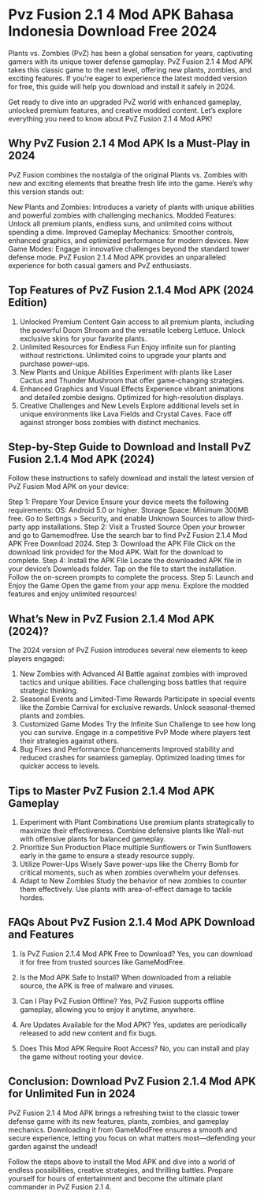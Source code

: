 # Pvz Fusion 2.1 4 Mod APK Bahasa Indonesia Download Free 2024
Plants vs. Zombies (PvZ) has been a global sensation for years, captivating gamers with its unique tower defense gameplay. PvZ Fusion 2.1 4 Mod APK takes this classic game to the next level, offering new plants, zombies, and exciting features. If you're eager to experience the latest modded version for free, this guide will help you download and install it safely in 2024.

Get ready to dive into an upgraded PvZ world with enhanced gameplay, unlocked premium features, and creative modded content. Let’s explore everything you need to know about PvZ Fusion 2.1 4 Mod APK!

## Why PvZ Fusion 2.1 4 Mod APK Is a Must-Play in 2024
PvZ Fusion combines the nostalgia of the original Plants vs. Zombies with new and exciting elements that breathe fresh life into the game. Here’s why this version stands out:

New Plants and Zombies: Introduces a variety of plants with unique abilities and powerful zombies with challenging mechanics.
Modded Features: Unlock all premium plants, endless suns, and unlimited coins without spending a dime.
Improved Gameplay Mechanics: Smoother controls, enhanced graphics, and optimized performance for modern devices.
New Game Modes: Engage in innovative challenges beyond the standard tower defense mode.
PvZ Fusion 2.1.4 Mod APK provides an unparalleled experience for both casual gamers and PvZ enthusiasts.

## Top Features of PvZ Fusion 2.1.4 Mod APK (2024 Edition)
1. Unlocked Premium Content
Gain access to all premium plants, including the powerful Doom Shroom and the versatile Iceberg Lettuce.
Unlock exclusive skins for your favorite plants.
2. Unlimited Resources for Endless Fun
Enjoy infinite sun for planting without restrictions.
Unlimited coins to upgrade your plants and purchase power-ups.
3. New Plants and Unique Abilities
Experiment with plants like Laser Cactus and Thunder Mushroom that offer game-changing strategies.
4. Enhanced Graphics and Visual Effects
Experience vibrant animations and detailed zombie designs.
Optimized for high-resolution displays.
5. Creative Challenges and New Levels
Explore additional levels set in unique environments like Lava Fields and Crystal Caves.
Face off against stronger boss zombies with distinct mechanics.
## Step-by-Step Guide to Download and Install PvZ Fusion 2.1.4 Mod APK (2024)
Follow these instructions to safely download and install the latest version of PvZ Fusion Mod APK on your device:

Step 1: Prepare Your Device
Ensure your device meets the following requirements:
OS: Android 5.0 or higher.
Storage Space: Minimum 300MB free.
Go to Settings > Security, and enable Unknown Sources to allow third-party app installations.
Step 2: Visit a Trusted Source
Open your browser and go to Gamemodfree.
Use the search bar to find PvZ Fusion 2.1.4 Mod APK Free Download 2024.
Step 3: Download the APK File
Click on the download link provided for the Mod APK.
Wait for the download to complete.
Step 4: Install the APK File
Locate the downloaded APK file in your device’s Downloads folder.
Tap on the file to start the installation.
Follow the on-screen prompts to complete the process.
Step 5: Launch and Enjoy the Game
Open the game from your app menu.
Explore the modded features and enjoy unlimited resources!
## What’s New in PvZ Fusion 2.1.4 Mod APK (2024)?
The 2024 version of PvZ Fusion introduces several new elements to keep players engaged:

1. New Zombies with Advanced AI
Battle against zombies with improved tactics and unique abilities.
Face challenging boss battles that require strategic thinking.
2. Seasonal Events and Limited-Time Rewards
Participate in special events like the Zombie Carnival for exclusive rewards.
Unlock seasonal-themed plants and zombies.
3. Customized Game Modes
Try the Infinite Sun Challenge to see how long you can survive.
Engage in a competitive PvP Mode where players test their strategies against others.
4. Bug Fixes and Performance Enhancements
Improved stability and reduced crashes for seamless gameplay.
Optimized loading times for quicker access to levels.
## Tips to Master PvZ Fusion 2.1.4 Mod APK Gameplay
1. Experiment with Plant Combinations
Use premium plants strategically to maximize their effectiveness.
Combine defensive plants like Wall-nut with offensive plants for balanced gameplay.
2. Prioritize Sun Production
Place multiple Sunflowers or Twin Sunflowers early in the game to ensure a steady resource supply.
3. Utilize Power-Ups Wisely
Save power-ups like the Cherry Bomb for critical moments, such as when zombies overwhelm your defenses.
4. Adapt to New Zombies
Study the behavior of new zombies to counter them effectively.
Use plants with area-of-effect damage to tackle hordes.
## FAQs About PvZ Fusion 2.1.4 Mod APK Download and Features
1. Is PvZ Fusion 2.1.4 Mod APK Free to Download?
Yes, you can download it for free from trusted sources like GameModFree.

2. Is the Mod APK Safe to Install?
When downloaded from a reliable source, the APK is free of malware and viruses.

3. Can I Play PvZ Fusion Offline?
Yes, PvZ Fusion supports offline gameplay, allowing you to enjoy it anytime, anywhere.

4. Are Updates Available for the Mod APK?
Yes, updates are periodically released to add new content and fix bugs.

5. Does This Mod APK Require Root Access?
No, you can install and play the game without rooting your device.

## Conclusion: Download PvZ Fusion 2.1.4 Mod APK for Unlimited Fun in 2024
PvZ Fusion 2.1 4 Mod APK brings a refreshing twist to the classic tower defense game with its new features, plants, zombies, and gameplay mechanics. Downloading it from GameModFree ensures a smooth and secure experience, letting you focus on what matters most—defending your garden against the undead!

Follow the steps above to install the Mod APK and dive into a world of endless possibilities, creative strategies, and thrilling battles. Prepare yourself for hours of entertainment and become the ultimate plant commander in PvZ Fusion 2.1 4.
